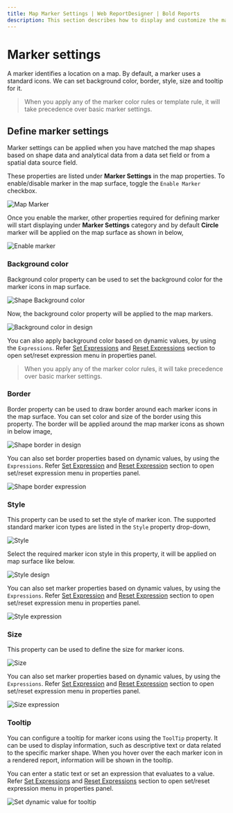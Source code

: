 ```yaml
---
title: Map Marker Settings | Web ReportDesigner | Bold Reports
description: This section describes how to display and customize the markers in Map Report Item with the Bold Report Designer
---
```


# Marker settings

A marker identifies a location on a map. By default, a marker uses a standard icons. We can set background color, border, style, size and tooltip for it.

> When you apply any of the marker color rules or template rule, it will take precedence over basic marker settings.

## Define marker settings

Marker settings can be applied when you have matched the map shapes based on shape data and analytical data from a data set field or from a spatial data source field.

These properties are listed under **Marker Settings** in the map properties. To enable/disable marker in the map surface, toggle the `Enable Marker` checkbox.

![Map Marker](/static/assets/on-premise/images/report-designer/report-items/map/marker-settings/initial.png)

Once you enable the marker, other properties required for defining marker will start displaying under **Marker Settings** category and by default **Circle** marker will be applied on the map surface as shown in below,

![Enable marker](/static/assets/on-premise/images/report-designer/report-items/map/marker-settings/enable-marker.png)

### Background color

Background color property can be used to set the background color for the marker icons in map surface.

![Shape Background color](/static/assets/on-premise/images/report-designer/report-items/map/marker-settings/bg-color.png)

Now, the background color property will be applied to the map markers.

![Background color in design](/static/assets/on-premise/images/report-designer/report-items/map/marker-settings/bg-color-design.png)

You can also apply background color based on dynamic values, by using the `Expressions`. Refer [Set Expressions](/designer-guide/report-designer/compose-report/properties-panel/#set-expression) and [Reset Expressions](/designer-guide/report-designer/compose-report/properties-panel/#reset-expression) section to open set/reset expression menu in properties panel.

> When you apply any of the marker color rules, it will take precedence over basic marker settings.

### Border

Border property can be used to draw border around each marker icons in the map surface. You can set color and size of the border using this property. The border will be applied around the map marker icons as shown in below image,

![Shape border in design](/static/assets/on-premise/images/report-designer/report-items/map/marker-settings/border-design.png)

You can also set border properties based on dynamic values, by using the `Expressions`. Refer [Set Expression](/designer-guide/report-designer/compose-report/properties-panel/#set-expression) and [Reset Expression](/designer-guide/report-designer/compose-report/properties-panel/#reset-expression) section to open set/reset expression menu in properties panel.

![Shape border expression](/static/assets/on-premise/images/report-designer/report-items/map/marker-settings/expression-menu.png)

### Style

This property can be used to set the style of marker icon. The supported standard marker icon types are listed in the `Style` property drop-down,

![Style](/static/assets/on-premise/images/report-designer/report-items/map/marker-settings/style.png)

Select the required marker icon style in this property, it will be applied on map surface like below.

![Style design](/static/assets/on-premise/images/report-designer/report-items/map/marker-settings/style-design.png)

You can also set marker properties based on dynamic values, by using the `Expressions`. Refer [Set Expression](/designer-guide/report-designer/compose-report/properties-panel/#set-expression) and [Reset Expression](/designer-guide/report-designer/compose-report/properties-panel/#reset-expression) section to open set/reset expression menu in properties panel.

![Style expression](/static/assets/on-premise/images/report-designer/report-items/map/marker-settings/style-expression.png)

### Size

This property can be used to define the size for marker icons.

![Size](/static/assets/on-premise/images/report-designer/report-items/map/marker-settings/size.png)

You can also set marker properties based on dynamic values, by using the `Expressions`. Refer [Set Expression](/designer-guide/report-designer/compose-report/properties-panel/#set-expression) and [Reset Expression](/designer-guide/report-designer/compose-report/properties-panel/#reset-expression) section to open set/reset expression menu in properties panel.

![Size expression](/static/assets/on-premise/images/report-designer/report-items/map/marker-settings/style-expression.png)

### Tooltip

You can configure a tooltip for marker icons using the `ToolTip` property. It can be used to display information, such as descriptive text or data related to the specific marker shape. When you hover over the each marker icon in a rendered report, information will be shown in the tooltip.

You can enter a static text or set an expression that evaluates to a value. Refer [Set Expressions](/designer-guide/report-designer/compose-report/properties-panel/#set-expression) and [Reset Expressions](/designer-guide/report-designer/compose-report/properties-panel/#reset-expression) section to open set/reset expression menu in properties panel.

![Set dynamic value for tooltip](/static/assets/on-premise/images/report-designer/report-items/map/marker-settings/tooltip.png)